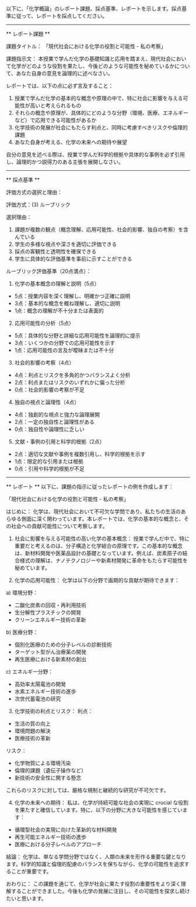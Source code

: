 以下に、「化学概論」のレポート課題、採点基準、レポートを示します。採点基準に従って、レポートを採点してください。

---------------------------------------
** レポート課題 **

課題タイトル：
「現代社会における化学の役割と可能性 - 私の考察」

課題指示文：
本授業で学んだ化学の基礎知識と応用を踏まえ、現代社会において化学がどのような役割を果たし、今後どのような可能性を秘めているかについて、あなた自身の意見を論理的に述べなさい。

レポートでは、以下の点に必ず言及すること：

1. 授業で学んだ化学の基本的な概念や原理の中で、特に社会に影響を与える可能性が高いと考えられるもの
2. それらの概念や原理が、具体的にどのような分野（環境、医療、エネルギーなど）で応用できる可能性があるか
3. 化学技術の発展が社会にもたらす利点と、同時に考慮すべきリスクや倫理的課題
4. あなた自身が考える、化学の未来への期待や展望

自分の意見を述べる際は、授業で学んだ科学的根拠や具体的な事例を必ず引用し、論理的かつ説得力のある主張を展開しなさい。

---------------------------------------
** 採点基準 **

評価方式の選択と理由：

評価方式：(3) ルーブリック

選択理由：
1. 課題が複数の観点（概念理解、応用可能性、社会的影響、独自の考察）を含んでいる
2. 学生の多様な視点や深さを適切に評価できる
3. 採点の客観性と透明性を確保できる
4. 学生に具体的な評価基準を事前に示すことができる

ルーブリック評価基準（20点満点）：

1. 化学の基本概念の理解と説明（5点）
- 5点：授業内容を深く理解し、明確かつ正確に説明
- 3点：基本的な概念を概ね理解し、適切に説明
- 1点：概念の理解が不十分または表面的

2. 応用可能性の分析（5点）
- 5点：具体的な分野と詳細な応用可能性を論理的に提示
- 3点：いくつかの分野での応用可能性を示す
- 1点：応用可能性の言及が曖昧または不十分

3. 社会的影響の考察（4点）
- 4点：利点とリスクを多角的かつバランスよく分析
- 2点：利点またはリスクのいずれかに偏った分析
- 0点：社会的影響の考察が不足

4. 独自の視点と論理性（4点）
- 4点：独創的な視点と強力な論理展開
- 2点：一定の独自性と論理性がある
- 0点：独自性や論理性に乏しい

5. 文献・事例の引用と科学的根拠（2点）
- 2点：適切な文献や事例を複数引用し、科学的根拠を示す
- 1点：限定的な引用または根拠
- 0点：引用や科学的根拠が不足

---------------------------------------
** レポート **
以下に、課題の指示に従ったレポートの例を作成します：

「現代社会における化学の役割と可能性 - 私の考察」

はじめに：
化学は、現代社会において不可欠な学問であり、私たちの生活のあらゆる側面に深く関わっています。本レポートでは、化学の基本的な概念と、その社会への貢献可能性について考察します。

1. 社会に影響を与える可能性の高い化学の基本概念：
授業で学んだ中で、特に重要だと考えるのは、分子構造と化学結合の原理です。この基本的な概念は、新材料開発や医薬品設計の基礎となっています。例えば、炭素原子の結合様式の理解は、ナノテクノロジーや新素材開発に革命をもたらす可能性を秘めています。

2. 化学の応用可能性：
化学は以下の分野で画期的な貢献が期待できます：

a) 環境分野：
- 二酸化炭素の回収・再利用技術
- 生分解性プラスチックの開発
- クリーンエネルギー技術の革新

b) 医療分野：
- 個別化医療のための分子レベルの診断技術
- ターゲット型がん治療薬の開発
- 再生医療における新素材の創出

c) エネルギー分野：
- 高効率太陽電池の開発
- 水素エネルギー技術の進歩
- 次世代蓄電池の研究

3. 化学技術の利点とリスク：
利点：
- 生活の質の向上
- 環境問題の解決
- 医療技術の革新

リスク：
- 化学物質による環境汚染
- 倫理的課題（遺伝子操作など）
- 新技術の安全性に関する懸念

これらのリスクに対しては、厳格な規制と継続的な研究が不可欠です。

4. 化学の未来への期待：
私は、化学が持続可能な社会の実現に crucial な役割を果たすと確信しています。特に、以下の分野に大きな可能性を感じています：

- 循環型社会の実現に向けた革新的な材料開発
- 再生可能エネルギー技術の進歩
- 医療における分子レベルのアプローチ

結論：
化学は、単なる学問分野ではなく、人類の未来を形作る重要な鍵となります。科学的知識と倫理的配慮のバランスを保ちながら、化学の可能性を追求することが重要です。

おわりに：
この課題を通じて、化学が社会に果たす役割の重要性をより深く理解することができました。今後も化学の発展に注目し、その可能性を探求し続けたいと思います。

